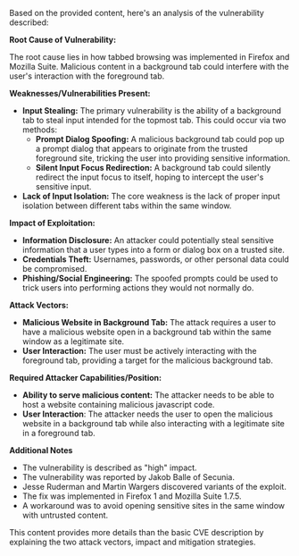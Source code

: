 Based on the provided content, here's an analysis of the vulnerability described:

**Root Cause of Vulnerability:**

The root cause lies in how tabbed browsing was implemented in Firefox and Mozilla Suite. Malicious content in a background tab could interfere with the user's interaction with the foreground tab.

**Weaknesses/Vulnerabilities Present:**

*   **Input Stealing:** The primary vulnerability is the ability of a background tab to steal input intended for the topmost tab. This could occur via two methods:
    *   **Prompt Dialog Spoofing:** A malicious background tab could pop up a prompt dialog that appears to originate from the trusted foreground site, tricking the user into providing sensitive information.
    *   **Silent Input Focus Redirection:**  A background tab could silently redirect the input focus to itself, hoping to intercept the user's sensitive input.
*   **Lack of Input Isolation:** The core weakness is the lack of proper input isolation between different tabs within the same window.

**Impact of Exploitation:**

*   **Information Disclosure:** An attacker could potentially steal sensitive information that a user types into a form or dialog box on a trusted site.
*   **Credentials Theft:** Usernames, passwords, or other personal data could be compromised.
*   **Phishing/Social Engineering:** The spoofed prompts could be used to trick users into performing actions they would not normally do.

**Attack Vectors:**

*   **Malicious Website in Background Tab:** The attack requires a user to have a malicious website open in a background tab within the same window as a legitimate site.
*   **User Interaction:** The user must be actively interacting with the foreground tab, providing a target for the malicious background tab.

**Required Attacker Capabilities/Position:**

*   **Ability to serve malicious content:** The attacker needs to be able to host a website containing malicious javascript code.
*   **User Interaction**: The attacker needs the user to open the malicious website in a background tab while also interacting with a legitimate site in a foreground tab.

**Additional Notes**

*   The vulnerability is described as "high" impact.
*   The vulnerability was reported by Jakob Balle of Secunia.
*   Jesse Ruderman and Martin Wargers discovered variants of the exploit.
*   The fix was implemented in Firefox 1 and Mozilla Suite 1.7.5.
*   A workaround was to avoid opening sensitive sites in the same window with untrusted content.

This content provides more details than the basic CVE description by explaining the two attack vectors, impact and mitigation strategies.